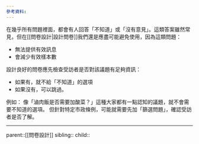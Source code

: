 ```yaml
---
參考資料:
---
```

在幾乎所有問題裡面，都會有人回答「不知道」或「沒有意見」。這類答案雖然常見，但在[[問卷設計|設計問卷]]我們還是應盡可能避免使用，因為這類問題：
- 無法提供有效訊息
- 會減少有效樣本數

設計良好的問卷應先檢查受訪者是否對該議題有足夠資訊：
- 如果有，就不給「不知道」的選項
- 如果沒有，可以跳過。

例如：
像「滷肉飯是否需要加酸菜？」這種大家都有一點認知的議題，就不會需要不知道的選項。
但針對特定市政條例，可能就需要先加「篩選問題」，確認受訪者是否了解。
- - -
parent::[[問卷設計]]
sibling::
child::